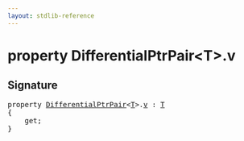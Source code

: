 ```yaml
---
layout: stdlib-reference
---
```


# property DifferentialPtrPair\<T\>\.v

## Signature

<pre>
<span class='code_keyword'>property</span> <a href="index.md" class="code_type">DifferentialPtrPair</a>&lt;<a href="index.md#typeparam-T" class="code_type">T</a>&gt;.<a href="v.md">v</a> : <a href="index.md#typeparam-T" class="code_type">T</a>
{
    get;
}
</pre>


<script>
// Fix .md links to .html when on ReadTheDocs
if (window.location.hostname.includes('readthedocs') || 
    window.location.hostname.includes('rtfd.io')) {
  document.addEventListener('DOMContentLoaded', function() {
    const links = document.querySelectorAll('a');
    links.forEach(link => {
      if (link.getAttribute('href') && link.getAttribute('href').endsWith('.md')) {
        link.href = link.href.replace(/\.md($|#|\?)/, '.html$1');
      }
    });
  });
}
</script>
